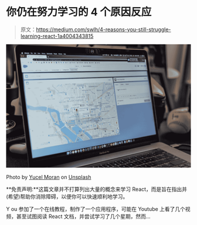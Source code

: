 # 你仍在努力学习的 4 个原因反应

> 原文：<https://medium.com/swlh/4-reasons-you-still-struggle-learning-react-1a4004343815>

![](img/8dc28d3e8ebca12641a36cc3ec5272c1.png)

Photo by [Yucel Moran](https://unsplash.com/@yucelmoran?utm_source=medium&utm_medium=referral) on [Unsplash](https://unsplash.com?utm_source=medium&utm_medium=referral)

**免责声明:**这篇文章并不打算列出大量的概念来学习 React，而是旨在指出并(希望)帮助你消除障碍，以便你可以快速顺利地学习。

Y ou 参加了一个在线教程，制作了一个应用程序，可能在 Youtube 上看了几个视频，甚至试图阅读 React 文档，并尝试学习了几个星期，然而…